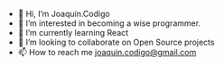 - 👋 Hi, I’m Joaquín.Codigo
- 👀 I’m interested in becoming a wise programmer.
- 🌱 I’m currently learning React
- 💞️ I’m looking to collaborate on Open Source projects
- 📫 How to reach me joaquin.codigo@gmail.com  

<!---
joaquincodigo/joaquincodigo is a ✨ special ✨ repository because its `README.md` (this file) appears on your GitHub profile.
You can click the Preview link to take a look at your changes.
--->
